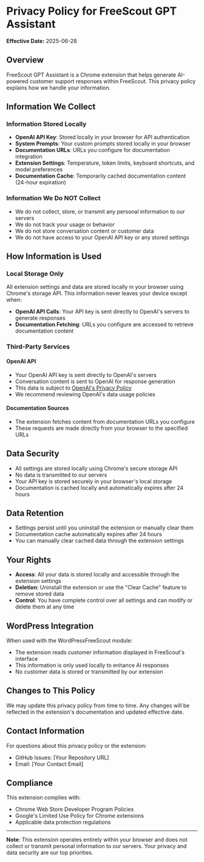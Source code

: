 # Privacy Policy for FreeScout GPT Assistant

**Effective Date:** 2025-06-28

## Overview
FreeScout GPT Assistant is a Chrome extension that helps generate AI-powered customer support responses within FreeScout. This privacy policy explains how we handle your information.

## Information We Collect

### Information Stored Locally
- **OpenAI API Key**: Stored locally in your browser for API authentication
- **System Prompts**: Your custom prompts stored locally in your browser
- **Documentation URLs**: URLs you configure for documentation integration
- **Extension Settings**: Temperature, token limits, keyboard shortcuts, and model preferences
- **Documentation Cache**: Temporarily cached documentation content (24-hour expiration)

### Information We Do NOT Collect
- We do not collect, store, or transmit any personal information to our servers
- We do not track your usage or behavior
- We do not store conversation content or customer data
- We do not have access to your OpenAI API key or any stored settings

## How Information is Used

### Local Storage Only
All extension settings and data are stored locally in your browser using Chrome's storage API. This information never leaves your device except when:

- **OpenAI API Calls**: Your API key is sent directly to OpenAI's servers to generate responses
- **Documentation Fetching**: URLs you configure are accessed to retrieve documentation content

### Third-Party Services

#### OpenAI API
- Your OpenAI API key is sent directly to OpenAI's servers
- Conversation content is sent to OpenAI for response generation
- This data is subject to [OpenAI's Privacy Policy](https://openai.com/privacy/)
- We recommend reviewing OpenAI's data usage policies

#### Documentation Sources
- The extension fetches content from documentation URLs you configure
- These requests are made directly from your browser to the specified URLs

## Data Security
- All settings are stored locally using Chrome's secure storage API
- No data is transmitted to our servers
- Your API key is stored securely in your browser's local storage
- Documentation is cached locally and automatically expires after 24 hours

## Data Retention
- Settings persist until you uninstall the extension or manually clear them
- Documentation cache automatically expires after 24 hours
- You can manually clear cached data through the extension settings

## Your Rights
- **Access**: All your data is stored locally and accessible through the extension settings
- **Deletion**: Uninstall the extension or use the "Clear Cache" feature to remove stored data
- **Control**: You have complete control over all settings and can modify or delete them at any time

## WordPress Integration
When used with the WordPressFreeScout module:
- The extension reads customer information displayed in FreeScout's interface
- This information is only used locally to enhance AI responses
- No customer data is stored or transmitted by our extension

## Changes to This Policy
We may update this privacy policy from time to time. Any changes will be reflected in the extension's documentation and updated effective date.

## Contact Information
For questions about this privacy policy or the extension:
- GitHub Issues: [Your Repository URL]
- Email: [Your Contact Email]

## Compliance
This extension complies with:
- Chrome Web Store Developer Program Policies
- Google's Limited Use Policy for Chrome extensions
- Applicable data protection regulations

---

**Note**: This extension operates entirely within your browser and does not collect or transmit personal information to our servers. Your privacy and data security are our top priorities. 